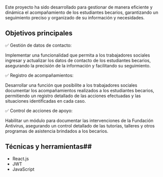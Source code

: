 Este proyecto ha sido desarrollado para gestionar de manera eficiente y dinámica el acompañamiento de los estudiantes becarios, garantizando un seguimiento preciso y organizado de su información y necesidades.

## Objetivos principales ##

✅ Gestión de datos de contacto:

Implementar una funcionalidad que permita a los trabajadores sociales ingresar y actualizar los datos de contacto de los estudiantes becarios, asegurando la precisión de la información y facilitando su seguimiento.

✅ Registro de acompañamientos:

Desarrollar una función que posibilite a los trabajadores sociales documentar los acompañamientos realizados a los estudiantes becarios, permitiendo un registro detallado de las acciones efectuadas y las situaciones identificadas en cada caso.

✅ Control de acciones de apoyo:

Habilitar un módulo para documentar las intervenciones de la Fundación Antivirus, asegurando un control detallado de las tutorías, talleres y otros programas de asistencia brindados a los becarios.

## Técnicas y herramientas## 
- React.js
- JWT 
- JavaScript

